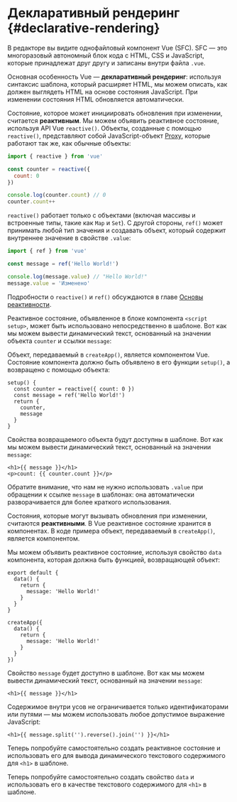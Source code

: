 # Декларативный рендеринг {#declarative-rendering}

<div class="sfc">

В редакторе вы видите однофайловый компонент Vue (SFC). SFC — это многоразовый автономный блок кода с HTML, CSS и JavaScript, которые принадлежат друг другу и записаны внутри файла `.vue`.

</div>

Основная особенность Vue — **декларативный рендеринг**: используя синтаксис шаблона, который расширяет HTML, мы можем описать, как должен выглядеть HTML на основе состояния JavaScript. При изменении состояния HTML обновляется автоматически.

<div class="composition-api">

Состояние, которое может инициировать обновления при изменении, считается **реактивным**. Мы можем объявить реактивное состояние, используя API Vue `reactive()`. Объекты, созданные с помощью `reactive()`, представляют собой JavaScript-объект [Proxy](https://developer.mozilla.org/ru/docs/Web/JavaScript/Reference/Global_Objects/Proxy), которые работают так же, как обычные объекты:

```js
import { reactive } from 'vue'

const counter = reactive({
  count: 0
})

console.log(counter.count) // 0
counter.count++
```

`reactive()` работает только с объектами (включая массивы и встроенные типы, такие как `Map` и `Set`). С другой стороны, `ref()` может принимать любой тип значения и создавать объект, который содержит внутреннее значение в свойстве `.value`:

```js
import { ref } from 'vue'

const message = ref('Hello World!')

console.log(message.value) // "Hello World!"
message.value = 'Изменено'
```

Подробности о `reactive()` и `ref()` обсуждаются в главе <a target="_blank" href="/guide/essentials/reactivity-fundamentals.html">Основы реактивности</a>.

<div class="sfc">

Реактивное состояние, объявленное в блоке компонента `<script setup>`, может быть использовано непосредственно в шаблоне. Вот как мы можем вывести динамический текст, основанный на значении объекта `counter` и ссылки `message`:

</div>

<div class="html">

Объект, передаваемый в `createApp()`, является компонентом Vue. Состояние компонента должно быть объявлено в его функции `setup()`, а возвращено с помощью объекта:

```js{2,5}
setup() {
  const counter = reactive({ count: 0 })
  const message = ref('Hello World!')
  return {
    counter,
    message
  }
}
```

Свойства возвращаемого объекта будут доступны в шаблоне. Вот как мы можем вывести динамический текст, основанный на значении `message`:

</div>

```vue-html
<h1>{{ message }}</h1>
<p>count: {{ counter.count }}</p>
```

Обратите внимание, что нам не нужно использовать `.value` при обращении к ссылке `message` в шаблонах: она автоматически разворачивается для более краткого использования.

</div>

<div class="options-api">

Состояния, которые могут вызывать обновления при изменении, считаются **реактивными**. В Vue реактивное состояние хранится в компонентах. <span class="html">В коде примера объект, передаваемый в `createApp()`, является компонентом.</span>

Мы можем объявить реактивное состояние, используя свойство `data` компонента, которая должна быть функцией, возвращающей объект:

<div class="sfc">

```js{3-5}
export default {
  data() {
    return {
      message: 'Hello World!'
    }
  }
}
```

</div>
<div class="html">

```js{3-5}
createApp({
  data() {
    return {
      message: 'Hello World!'
    }
  }
})
```

</div>

Свойство `message` будет доступно в шаблоне. Вот как мы можем вывести динамический текст, основанный на значении `message`:

```vue-html
<h1>{{ message }}</h1>
```

</div>

Содержимое внутри усов не ограничивается только идентификаторами или путями — мы можем использовать любое допустимое выражение JavaScript:

```vue-html
<h1>{{ message.split('').reverse().join('') }}</h1>
```

<div class="composition-api">

Теперь попробуйте самостоятельно создать реактивное состояние и использовать его для вывода динамического текстового содержимого для `<h1>` в шаблоне.

</div>

<div class="options-api">

Теперь попробуйте самостоятельно создать свойство `data` и использовать его в качестве текстового содержимого для `<h1>` в шаблоне.

</div>
